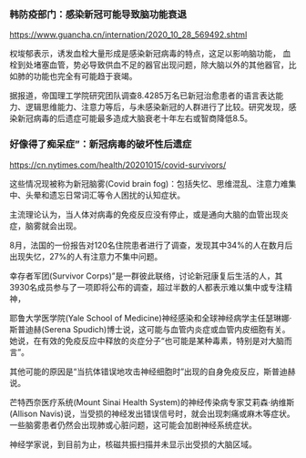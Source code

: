 ### 韩防疫部门：感染新冠可能导致脑功能衰退
https://www.guancha.cn/internation/2020_10_28_569492.shtml

权埈郁表示，诱发血栓大量形成是感染新冠病毒的特点，这足以影响脑功能，
血栓到处堵塞血管，势必导致供血不足的器官出现问题，除大脑以外的其他器官，比如肺的功能也完全有可能趋于衰竭。 

据报道，帝国理工学院研究团队调查8.4285万名已新冠治愈患者的语言表达能力、逻辑思维能力、注意力等后，与未感染新冠的人群进行了比较。研究发现，感染新冠病毒的后遗症可能最多造成大脑衰老十年左右或智商降低8.5。

### 好像得了痴呆症”：新冠病毒的破坏性后遗症
https://cn.nytimes.com/health/20201015/covid-survivors/

这些情况现被称为新冠脑雾(Covid brain fog)：包括失忆、思维混乱、注意力难集中、头晕和遗忘日常词汇等令人困扰的认知症状。

主流理论认为，当人体对病毒的免疫反应没有停止，或是通向大脑的血管出现炎症，脑雾就会出现。

8月，法国的一份报告对120名住院患者进行了调查，发现其中34%的人在数月后出现失忆，27%的人有注意力不集中问题。

幸存者军团(Survivor Corps)”是一群彼此联络，讨论新冠康复后生活的人，其3930名成员参与了一项即将公布的调查，超过半数的人都表示难以集中或专注精神，

耶鲁大学医学院(Yale School of Medicine)神经感染和全球神经病学主任瑟琳娜·斯普迪赫(Serena Spudich)博士说，这可能与血管内炎症或血管内皮细胞有关。她说，在有效的免疫反应中释放的炎症分子“也可能是某种毒素，特别是对大脑而言”。

其他可能的原因是“当抗体错误地攻击神经细胞时”出现的自身免疫反应，斯普迪赫说。

芒特西奈医疗系统(Mount Sinai Health System)的神经传染病专家艾莉森·纳维斯(Allison Navis)说，当受损的神经发出错误信号时，就会出现刺痛或麻木等症状。一些脑雾患者仍然会出现肺或心脏问题，这可能会加剧神经系统症状。

神经学家说，到目前为止，核磁共振扫描并未显示出受损的大脑区域。
